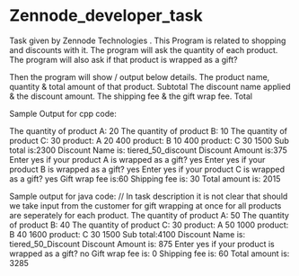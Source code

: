 # Zennode_developer_task
Task given by Zennode Technologies .
This Program is related to shopping and discounts with it.
The program will ask the quantity of each product. The program will also ask if that product is wrapped as a gift?

Then the program will show / output below details.
The product name, quantity & total amount of that product.
Subtotal
The discount name applied & the discount amount.
The shipping fee & the gift wrap fee.
Total

Sample Output for cpp code:

The quantity of product A:
20
The quantity of product B:
10
The quantity of product C:
30
product: A 20 400
product: B 10 400
product: C 30 1500
Sub total is:2300
Discount Name is: tiered_50_discount
Discount Amount is:375
Enter yes if your product A is wrapped as a gift? 
yes
Enter yes if your product B is wrapped as a gift? 
yes
Enter yes if your product C is wrapped as a gift? 
yes
Gift wrap fee is:60
Shipping fee is: 30
Total amount is: 2015

Sample output for java code:
// In task description it is not clear that should we take input from the customer for gift wrapping at once for all products are seperately for each product.
The quantity of product A:
50
The quantity of product B:
40
The quantity of product C:
30
product: A 50 1000
product: B 40 1600
product: C 30 1500
Sub total:4100
Discount Name is: tiered_50_Discount
Discount Amount is: 875
Enter yes if your product is wrapped as a gift?
no
Gift wrap fee is: 0
Shipping fee is: 60
Total amount is: 3285
